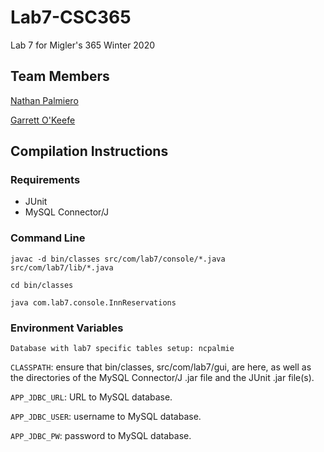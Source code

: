 # Lab7-CSC365
Lab 7 for Migler's 365 Winter 2020

## Team Members
[Nathan Palmiero](github.com/ncpalmie)

[Garrett O'Keefe](github.com/GMOkeefe)

## Compilation Instructions
### Requirements
- JUnit
- MySQL Connector/J

### Command Line
```javac -d bin/classes src/com/lab7/console/*.java src/com/lab7/lib/*.java```

```cd bin/classes```

```java com.lab7.console.InnReservations```

### Environment Variables
```Database with lab7 specific tables setup: ncpalmie```

```CLASSPATH```: ensure that bin/classes, src/com/lab7/gui, are here, as well as the directories of the MySQL Connector/J .jar file and the JUnit .jar file(s).

```APP_JDBC_URL```: URL to MySQL database.

```APP_JDBC_USER```: username to MySQL database.

```APP_JDBC_PW```: password to MySQL database.
